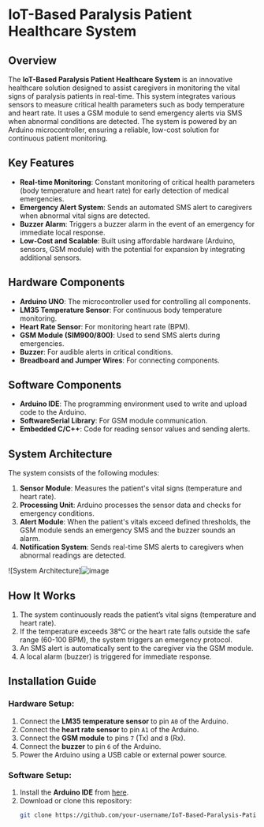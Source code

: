 # IoT-Based Paralysis Patient Healthcare System

## Overview
The **IoT-Based Paralysis Patient Healthcare System** is an innovative healthcare solution designed to assist caregivers in monitoring the vital signs of paralysis patients in real-time. This system integrates various sensors to measure critical health parameters such as body temperature and heart rate. It uses a GSM module to send emergency alerts via SMS when abnormal conditions are detected. The system is powered by an Arduino microcontroller, ensuring a reliable, low-cost solution for continuous patient monitoring.

## Key Features
- **Real-time Monitoring**: Constant monitoring of critical health parameters (body temperature and heart rate) for early detection of medical emergencies.
- **Emergency Alert System**: Sends an automated SMS alert to caregivers when abnormal vital signs are detected.
- **Buzzer Alarm**: Triggers a buzzer alarm in the event of an emergency for immediate local response.
- **Low-Cost and Scalable**: Built using affordable hardware (Arduino, sensors, GSM module) with the potential for expansion by integrating additional sensors.

## Hardware Components
- **Arduino UNO**: The microcontroller used for controlling all components.
- **LM35 Temperature Sensor**: For continuous body temperature monitoring.
- **Heart Rate Sensor**: For monitoring heart rate (BPM).
- **GSM Module (SIM900/800)**: Used to send SMS alerts during emergencies.
- **Buzzer**: For audible alerts in critical conditions.
- **Breadboard and Jumper Wires**: For connecting components.

## Software Components
- **Arduino IDE**: The programming environment used to write and upload code to the Arduino.
- **SoftwareSerial Library**: For GSM module communication.
- **Embedded C/C++**: Code for reading sensor values and sending alerts.

## System Architecture
The system consists of the following modules:
1. **Sensor Module**: Measures the patient's vital signs (temperature and heart rate).
2. **Processing Unit**: Arduino processes the sensor data and checks for emergency conditions.
3. **Alert Module**: When the patient's vitals exceed defined thresholds, the GSM module sends an emergency SMS and the buzzer sounds an alarm.
4. **Notification System**: Sends real-time SMS alerts to caregivers when abnormal readings are detected.

![System Architecture]![image](https://github.com/user-attachments/assets/db558a8a-e522-43e9-b2b4-ee4d32e1b5ad)

## How It Works
1. The system continuously reads the patient’s vital signs (temperature and heart rate).
2. If the temperature exceeds 38°C or the heart rate falls outside the safe range (60-100 BPM), the system triggers an emergency protocol.
3. An SMS alert is automatically sent to the caregiver via the GSM module.
4. A local alarm (buzzer) is triggered for immediate response.

## Installation Guide
### Hardware Setup:
1. Connect the **LM35 temperature sensor** to pin `A0` of the Arduino.
2. Connect the **heart rate sensor** to pin `A1` of the Arduino.
3. Connect the **GSM module** to pins `7` (Tx) and `8` (Rx).
4. Connect the **buzzer** to pin `6` of the Arduino.
5. Power the Arduino using a USB cable or external power source.

### Software Setup:
1. Install the **Arduino IDE** from [here](https://www.arduino.cc/en/software).
2. Download or clone this repository:
   ```bash
   git clone https://github.com/your-username/IoT-Based-Paralysis-Patient-Healthcare-System.git
